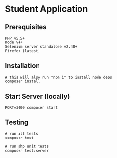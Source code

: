 # Student Application

## Prerequisites

```
PHP v5.5+
node v4+
Selenium server standalone v2.48+
Firefox (latest)
```

## Installation

```
# this will also run "npm i" to install node deps
composer install
```

## Start Server (locally)
```
PORT=3000 composer start
```

## Testing

```
# run all tests
composer test

# run php unit tests
composer test:server
```

